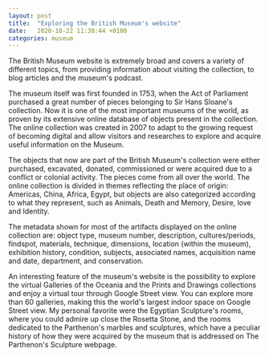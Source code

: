 ```yaml
---
layout: post
title:  "Exploring the British Museum's website"
date:   2020-10-22 11:30:44 +0100
categories: museum 
---
```

The British Museum website is extremely broad and covers a variety of different topics, from providing information about visiting the collection, to blog articles and the museum's podcast.

The museum itself was first founded in 1753, when the Act of Parliament purchased a great number of pieces belonging to Sir Hans Sloane's collection. Now it is one of the most important museums of the world, as proven by its extensive online database of objects present in the collection. The online collection was created in 2007 to adapt to the growing request of becoming digital and allow visitors and researches to explore and acquire useful information on the Museum.

The objects that now are part of the British Museum's collection were either purchased, excavated, donated, commissioned or were acquired due to a conflict or colonial activity. The pieces come from all over the world. The online collection is divided in themes reflecting the place of origin: Americas, China, Africa, Egypt, but objects are also categorized according to what they represent, such as Animals, Death and Memory, Desire, love and Identity.

The metadata shown for most of the artifacts displayed on the online collection are: object type, museum number, description, cultures/periods, findspot, materials, technique, dimensions, location (within the museum), exhibition history, condition, subjects, associated names, acquisition name and date, department, and conservation. 

An interesting feature of the museum's website is the possibility to explore the virtual Galleries of the Oceania and the Prints and Drawings collections and enjoy a virtual tour through Google Street view. You can explore more than 60 galleries, making this the world's largest indoor space on Google Street view. My personal favorite were the Egyptian Sculpture's rooms, where you could admire up close the Rosetta Stone, and the rooms dedicated to the Parthenon's marbles and sculptures, which have a peculiar history of how they were acquired by the museum that is addressed on The Parthenon's Sculpture webpage.
